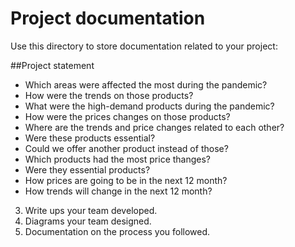 # Project documentation

Use this directory to store documentation related to your project:

##Project statement
- Which areas were affected the most during the pandemic?
- How were the trends on those products?
- What were the high-demand products during the pandemic?
- How were the prices changes on those products?
- Where are the trends and price changes related to each other?
- Were these products essential?
- Could we offer another product instead of those?
- Which products had the most price thanges?
- Were they essential products?
- How prices are going to be in the next 12 month?
- How trends will change in the next 12 month?
3. Write ups your team developed.
4. Diagrams your team designed.
5. Documentation on the process you followed.
